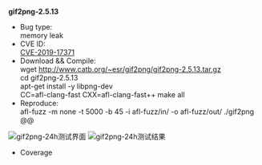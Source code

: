 **gif2png-2.5.13**
* Bug type:    
memory leak    
* CVE ID:     
[CVE-2019-17371](https://cve.mitre.org/cgi-bin/cvename.cgi?name=CVE-2019-17371)    
* Download && Compile:    
wget http://www.catb.org/~esr/gif2png/gif2png-2.5.13.tar.gz    
cd gif2png-2.5.13    
apt-get install -y libpng-dev    
CC=afl-clang-fast CXX=afl-clang-fast++ make all
* Reproduce:    
afl-fuzz -m none -t 5000 -b 45 -i afl-fuzz/in/ -o afl-fuzz/out/ ./gif2png @@    

![gif2png-24h测试界面](https://user-images.githubusercontent.com/76025773/221186971-d34e999f-9810-4742-a183-da7c387b887f.png)
![gif2png-24h测试结果](https://user-images.githubusercontent.com/76025773/221186981-b4cb238b-8bc5-43b3-8605-330e64e828ee.png)

* Coverage
